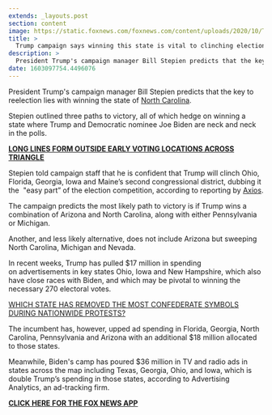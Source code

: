```yaml
--- 
extends: _layouts.post 
section: content 
image: https://static.foxnews.com/foxnews.com/content/uploads/2020/10/TrumpBidenAP-PhotoPatrick-Semansky.jpg 
title: > 
  Trump campaign says winning this state is vital to clinching election 
description: > 
  President Trump's campaign manager Bill Stepien predicts that the key to reelection lies with winning the state of North Carolina.Stepien outlined three paths to victory, all of which hedge on winning a state where Trump and Democratic nominee Joe Biden are neck and neck in the polls.LONG LINES FORM OUTSIDE EARLY VOTING LOCATIONS ACROSS TRIANGLEStepien told campaign staff that he is confident that Trump will clinch Ohio, Florida, Georgia, Iowa and Maine’s second congressional district, dubbing it the "easy part” of the election competition, according to reporting by Axios.The campaign predicts the most likely path to victory is if Trump wins a combination of Arizona and North Carolina, along with either Pennsylvania or Michigan.The incumbent has, however, upped ad spending in Florida, Georgia, North Carolina, Pennsylvania and Arizona with an additional $18 million allocated to those states. 
date: 1603097754.4496076 
--- 
```

<div><p class="speakable">President Trump's&#160;campaign manager Bill Stepien predicts that the key to reelection lies with winning the state of <a href="https://www.foxnews.com/category/us/us-regions/southeast/north-carolina" target="_blank">North Carolina</a>.&#160;</p><p class="ad gam"></p><p class="ad gam"></p><p class="ad gam"></p><p class="speakable">Stepien outlined three paths to victory, all of which hedge on winning a state where Trump and Democratic nominee Joe Biden are neck and neck in the polls.&#160;</p><p><strong><a href="https://www.foxnews.com/politics/long-lines-form-outside-early-voting-locations-across-triangle" target="_blank">LONG LINES FORM OUTSIDE EARLY VOTING LOCATIONS ACROSS TRIANGLE</a></strong></p><p>Stepien told campaign staff that&#160;he is confident that Trump will clinch&#160;Ohio, Florida, Georgia, Iowa and Maine&#8217;s second congressional district, dubbing it the &#160;"easy part&#8221; of the election competition, according to reporting by <a href="https://www.axios.com/trump-advisers-brace-for-loss-02d6b688-4d15-46f8-a28c-efdf2a5640c3.html?utm_campaign=organic&amp;utm_medium=socialshare&amp;utm_source=twitter" target="_blank">Axios</a>.</p><p class="ad gam"></p><p>The campaign predicts the most likely path to victory&#160;is if Trump wins a combination of Arizona and North Carolina, along with either Pennsylvania or Michigan.&#160;</p><p class="ad gam"></p><p>Another, and less likely alternative, does not include Arizona but sweeping North Carolina, Michigan and Nevada.&#160;</p><p>In recent weeks, Trump has pulled $17 million in spending on&#160;advertisements in key states Ohio, Iowa and New Hampshire, which also have close races with Biden, and which may be pivotal to winning the necessary 270 electoral votes.&#160;</p><p class="ad gam"></p><p><a href="https://www.foxnews.com/us/which-state-removed-most-confederate-symbols" target="_blank">WHICH STATE HAS REMOVED THE MOST CONFEDERATE SYMBOLS DURING NATIONWIDE PROTESTS?</a></p><p class="ad gam"></p><p>The incumbent has, however, upped ad spending in Florida, Georgia, North Carolina, Pennsylvania and Arizona with an additional $18 million allocated to those states.&#160;</p><p class="ad gam"></p><p>Meanwhile, Biden's camp has&#160;poured $36 million in TV and radio ads in states across the map including Texas, Georgia, Ohio, and Iowa, which is double Trump&#8217;s spending in those states, according to Advertising Analytics, an ad-tracking firm.</p><p class="ad gam"></p><p><strong><a href="https://www.foxnews.com/apps-products" target="_blank">CLICK HERE FOR THE FOX NEWS APP</a></strong></p></div>